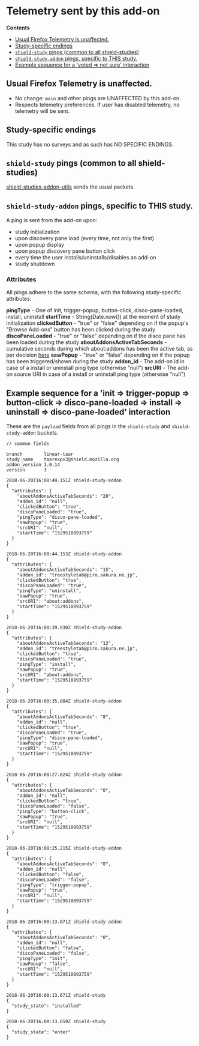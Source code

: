 # Telemetry sent by this add-on

<!-- START doctoc generated TOC please keep comment here to allow auto update -->

<!-- DON'T EDIT THIS SECTION, INSTEAD RE-RUN doctoc TO UPDATE -->

**Contents**

* [Usual Firefox Telemetry is unaffected.](#usual-firefox-telemetry-is-unaffected)
* [Study-specific endings](#study-specific-endings)
* [`shield-study` pings (common to all shield-studies)](#shield-study-pings-common-to-all-shield-studies)
* [`shield-study-addon` pings, specific to THIS study.](#shield-study-addon-pings-specific-to-this-study)
* [Example sequence for a 'voted => not sure' interaction](#example-sequence-for-a-voted--not-sure-interaction)

<!-- END doctoc generated TOC please keep comment here to allow auto update -->

## Usual Firefox Telemetry is unaffected.

* No change: `main` and other pings are UNAFFECTED by this add-on.
* Respects telemetry preferences. If user has disabled telemetry, no telemetry will be sent.

## Study-specific endings

This study has no surveys and as such has NO SPECIFIC ENDINGS.

## `shield-study` pings (common to all shield-studies)

[shield-studies-addon-utils](https://github.com/mozilla/shield-studies-addon-utils) sends the usual packets.

## `shield-study-addon` pings, specific to THIS study.

A ping is sent from the add-on upon:

* study initialization
* upon discovery pane load (every time, not only the first)
* upon popup display
* upon popup discovery pane button click
* every time the user installs/uninstalls/disables an add-on
* study shutdown

### Attributes

All pings adhere to the same schema, with the following study-specific attributes:

**pingType** - One of init, trigger-popup, button-click, disco-pane-loaded, install, uninstall
**startTime** - String(Date.now()) at the moment of study initialization
**clickedButton** - "true" or "false" depending on if the popup's "Browse Add-ons" button has been clicked during the study
**discoPaneLoaded** - "true" or "false" depending on if the disco pane has been loaded during the study
**aboutAddonsActiveTabSeconds** - cumulative seconds during which about:addons has been the active tab, as per decision [here](https://github.com/motin/taar-experiment-v3-shield-study/issues/3#issuecomment-356238395)
**sawPopup** - "true" or "false" depending on if the popup has been triggered/shown during the study
**addon_id** - The add-on id in case of a install or uninstall ping type (otherwise "null")
**srcURI** - The add-on source URI in case of a install or uninstall ping type (otherwise "null")

## Example sequence for a 'init => trigger-popup => button-click => disco-pane-loaded => install => uninstall => disco-pane-loaded' interaction

These are the `payload` fields from all pings in the `shield-study` and `shield-study-addon` buckets.

```
// common fields

branch        linear-taar
study_name    taarexpv3@shield.mozilla.org
addon_version 1.0.14
version       3

2018-06-20T16:08:49.151Z shield-study-addon
{
  "attributes": {
    "aboutAddonsActiveTabSeconds": "20",
    "addon_id": "null",
    "clickedButton": "true",
    "discoPaneLoaded": "true",
    "pingType": "disco-pane-loaded",
    "sawPopup": "true",
    "srcURI": "null",
    "startTime": "1529510893759"
  }
}

2018-06-20T16:08:44.153Z shield-study-addon
{
  "attributes": {
    "aboutAddonsActiveTabSeconds": "15",
    "addon_id": "treestyletab@piro.sakura.ne.jp",
    "clickedButton": "true",
    "discoPaneLoaded": "true",
    "pingType": "uninstall",
    "sawPopup": "true",
    "srcURI": "about:addons",
    "startTime": "1529510893759"
  }
}

2018-06-20T16:08:39.930Z shield-study-addon
{
  "attributes": {
    "aboutAddonsActiveTabSeconds": "12",
    "addon_id": "treestyletab@piro.sakura.ne.jp",
    "clickedButton": "true",
    "discoPaneLoaded": "true",
    "pingType": "install",
    "sawPopup": "true",
    "srcURI": "about:addons",
    "startTime": "1529510893759"
  }
}

2018-06-20T16:08:35.884Z shield-study-addon
{
  "attributes": {
    "aboutAddonsActiveTabSeconds": "8",
    "addon_id": "null",
    "clickedButton": "true",
    "discoPaneLoaded": "true",
    "pingType": "disco-pane-loaded",
    "sawPopup": "true",
    "srcURI": "null",
    "startTime": "1529510893759"
  }
}

2018-06-20T16:08:27.024Z shield-study-addon
{
  "attributes": {
    "aboutAddonsActiveTabSeconds": "0",
    "addon_id": "null",
    "clickedButton": "true",
    "discoPaneLoaded": "false",
    "pingType": "button-click",
    "sawPopup": "true",
    "srcURI": "null",
    "startTime": "1529510893759"
  }
}

2018-06-20T16:08:25.215Z shield-study-addon
{
  "attributes": {
    "aboutAddonsActiveTabSeconds": "0",
    "addon_id": "null",
    "clickedButton": "false",
    "discoPaneLoaded": "false",
    "pingType": "trigger-popup",
    "sawPopup": "true",
    "srcURI": "null",
    "startTime": "1529510893759"
  }
}

2018-06-20T16:08:13.871Z shield-study-addon
{
  "attributes": {
    "aboutAddonsActiveTabSeconds": "0",
    "addon_id": "null",
    "clickedButton": "false",
    "discoPaneLoaded": "false",
    "pingType": "init",
    "sawPopup": "false",
    "srcURI": "null",
    "startTime": "1529510893759"
  }
}

2018-06-20T16:08:13.671Z shield-study
{
  "study_state": "installed"
}

2018-06-20T16:08:13.659Z shield-study
{
  "study_state": "enter"
}
```
